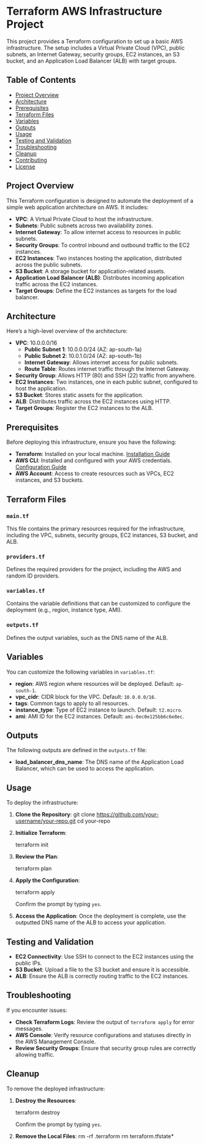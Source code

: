 
# Terraform AWS Infrastructure Project

This project provides a Terraform configuration to set up a basic AWS infrastructure. The setup includes a Virtual Private Cloud (VPC), public subnets, an Internet Gateway, security groups, EC2 instances, an S3 bucket, and an Application Load Balancer (ALB) with target groups.

## Table of Contents

- [Project Overview](#project-overview)
- [Architecture](#architecture)
- [Prerequisites](#prerequisites)
- [Terraform Files](#terraform-files)
- [Variables](#variables)
- [Outputs](#outputs)
- [Usage](#usage)
- [Testing and Validation](#testing-and-validation)
- [Troubleshooting](#troubleshooting)
- [Cleanup](#cleanup)
- [Contributing](#contributing)
- [License](#license)

## Project Overview

This Terraform configuration is designed to automate the deployment of a simple web application architecture on AWS. It includes:

- **VPC**: A Virtual Private Cloud to host the infrastructure.
- **Subnets**: Public subnets across two availability zones.
- **Internet Gateway**: To allow internet access to resources in public subnets.
- **Security Groups**: To control inbound and outbound traffic to the EC2 instances.
- **EC2 Instances**: Two instances hosting the application, distributed across the public subnets.
- **S3 Bucket**: A storage bucket for application-related assets.
- **Application Load Balancer (ALB)**: Distributes incoming application traffic across the EC2 instances.
- **Target Groups**: Define the EC2 instances as targets for the load balancer.

## Architecture

Here’s a high-level overview of the architecture:

- **VPC**: 10.0.0.0/16
  - **Public Subnet 1**: 10.0.0.0/24 (AZ: ap-south-1a)
  - **Public Subnet 2**: 10.0.1.0/24 (AZ: ap-south-1b)
  - **Internet Gateway**: Allows internet access for public subnets.
  - **Route Table**: Routes internet traffic through the Internet Gateway.
- **Security Group**: Allows HTTP (80) and SSH (22) traffic from anywhere.
- **EC2 Instances**: Two instances, one in each public subnet, configured to host the application.
- **S3 Bucket**: Stores static assets for the application.
- **ALB**: Distributes traffic across the EC2 instances using HTTP.
- **Target Groups**: Register the EC2 instances to the ALB.

## Prerequisites

Before deploying this infrastructure, ensure you have the following:

- **Terraform**: Installed on your local machine. [Installation Guide](https://learn.hashicorp.com/tutorials/terraform/install-cli)
- **AWS CLI**: Installed and configured with your AWS credentials. [Configuration Guide](https://docs.aws.amazon.com/cli/latest/userguide/cli-configure-quickstart.html)
- **AWS Account**: Access to create resources such as VPCs, EC2 instances, and S3 buckets.

## Terraform Files

### `main.tf`

This file contains the primary resources required for the infrastructure, including the VPC, subnets, security groups, EC2 instances, S3 bucket, and ALB.

### `providers.tf`

Defines the required providers for the project, including the AWS and random ID providers.

### `variables.tf`

Contains the variable definitions that can be customized to configure the deployment (e.g., region, instance type, AMI).

### `outputs.tf`

Defines the output variables, such as the DNS name of the ALB.

## Variables

You can customize the following variables in `variables.tf`:

- **region**: AWS region where resources will be deployed. Default: `ap-south-1`.
- **vpc_cidr**: CIDR block for the VPC. Default: `10.0.0.0/16`.
- **tags**: Common tags to apply to all resources.
- **instance_type**: Type of EC2 instance to launch. Default: `t2.micro`.
- **ami**: AMI ID for the EC2 instances. Default: `ami-0ec0e125bb6c6e8ec`.

## Outputs

The following outputs are defined in the `outputs.tf` file:

- **load_balancer_dns_name**: The DNS name of the Application Load Balancer, which can be used to access the application.

## Usage

To deploy the infrastructure:

1. **Clone the Repository**:
   git clone https://github.com/your-username/your-repo.git
   cd your-repo

2. **Initialize Terraform**:

   terraform init

3. **Review the Plan**:

   terraform plan

4. **Apply the Configuration**:

   terraform apply

   Confirm the prompt by typing `yes`.

5. **Access the Application**:
   Once the deployment is complete, use the outputted DNS name of the ALB to access your application.

## Testing and Validation

- **EC2 Connectivity**: Use SSH to connect to the EC2 instances using the public IPs.
- **S3 Bucket**: Upload a file to the S3 bucket and ensure it is accessible.
- **ALB**: Ensure the ALB is correctly routing traffic to the EC2 instances.

## Troubleshooting

If you encounter issues:

- **Check Terraform Logs**: Review the output of `terraform apply` for error messages.
- **AWS Console**: Verify resource configurations and statuses directly in the AWS Management Console.
- **Review Security Groups**: Ensure that security group rules are correctly allowing traffic.

## Cleanup

To remove the deployed infrastructure:

1. **Destroy the Resources**:

   terraform destroy

   Confirm the prompt by typing `yes`.

2. **Remove the Local Files**:
   rm -rf .terraform
   rm terraform.tfstate*
